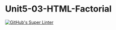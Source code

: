 # Unit5-03-HTML-Factorial
[![GitHub's Super Linter](https://github.com/ICS20-Programming-SirineC/Unit5-03-HTML-Factorial/workflows/GitHub's%20Super%20Linter/badge.svg)](https://github.com/ICS20-Programming-SirineC/Unit5-03-HTML-Factorial/actions)